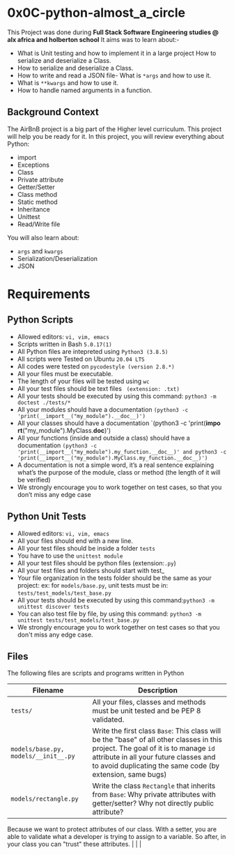 # 0x0C-python-almost_a_circle 
This Project was done during **Full Stack Software Engineering studies @ alx africa and holberton school**
It aims was to learn about:-
 - What is Unit testing and how to implement it in a large project
How to serialize and deserialize a Class.
 - How to serialize and deserialize a Class.
 - How to write and read a JSON file- What is `*args` and how to use it.
 - What is `**kwargs` and how to use it.
 - How to handle named arguments in a function.

Background Context
   -----------------
The AirBnB project is a big part of the Higher level curriculum. This project will help you be ready for it.
In this project, you will review everything about Python:
- import
- Exceptions
- Class
- Private attribute
- Getter/Setter
- Class method
- Static method
- Inheritance
- Unittest
- Read/Write file

You will also learn about:
- `args` and `kwargs`
- Serialization/Deserialization
- JSON

# Requirements
Python Scripts
  --------------------
 - Allowed editors: `vi, vim, emacs`
 - Scripts written in Bash `5.0.17(1)`
 - All Python files are intepreted using `Python3 (3.8.5)`
 - All scripts were Tested on Ubuntu `20.04 LTS`
 - All codes were tested on `pycodestyle (version 2.8.*)`
 - All your files must be executable.
 - The length of your files will be tested using `wc`
- All your test files should be text files ` (extension: .txt)`          
- All your tests should be executed by using this command: `python3 -m doctest ./tests/*`                     
- All your modules should have a documentation `(python3 -c 'print(__import__("my_module").__doc__)')`        
- All your classes should have a documentation `(python3 -c 'print(__impo
rt__("my_module").MyClass.__doc__)')
- All your functions (inside and outside a class) should have a documentation `(python3 -c 'print(__import__("my_module").my_function.__doc__)' and python3 -c 'print(__import__("my_module").MyClass.my_function.__doc__)')`
 - A documentation is not a simple word, it’s a real sentence explaining what’s the purpose of the module, class or method (the length of it will be verified)
 - We strongly encourage you to work together on test cases, so that you don’t miss any edge case

Python Unit Tests
  ------------------
- Allowed editors: `vi, vim, emacs`
- All your files should end with a new line.
- All your test files should be inside a folder `tests`
- You have to use the `unittest module`
- All your test files should be python files (extension:`.py`)
- All your test files and folders should start with test_
- Your file organization in the tests folder should be the same as your project: ex: for `models/base.py`, unit tests must be in: `tests/test_models/test_base.py`
- All your tests should be executed by using this command:`python3 -m unittest discover tests`
- You can also test file by file, by using this command: `python3 -m unittest tests/test_models/test_base.py`
- We strongly encourage you to work together on test cases so that you don't miss any edge case.

Files
   -------------

The following files are scripts and programs written in Python

| Filename | Description |
| ----- | ------- |
| `tests/` |  All your files, classes and methods must be unit tested and be PEP 8 validated.|
| `models/base.py, models/__init__.py` | Write the first class `Base`: This class will be the "base" of all other classes in this project. The goal of it is to manage `id` attribute in all your future classes and to avoid duplicating the same code (by extension, same bugs) | 
| `models/rectangle.py` | Write the class `Rectangle` that inherits from `Base`: Why private attributes with getter/setter? Why not directly public attribute?

Because we want to protect attributes of our class. With a setter, you are able to validate what a developer is trying to assign to a variable. So after, in your class you can "trust" these attributes. |
| |
 
